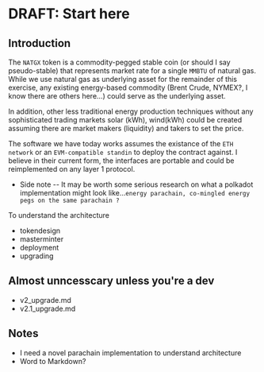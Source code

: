 # DRAFT: Start here

## Introduction 

The `NATGX` token is a commodity-pegged stable coin (or should I say pseudo-stable) 
that represents market rate for a  single `MMBTU` of natural gas. 
While we use natural gas as underlying asset for the remainder of this 
exercise, any existing energy-based commodity (Brent Crude,
NYMEX?, I know there are others here...) could serve as the underlying asset. 

In addition, other less traditional energy production techniques without any sophisticated 
trading markets solar (kWh), wind(kWh) could be created assuming there are 
market makers (liquidity) and takers to set the price.

The software we have today works assumes the existance of the 
`ETH network` or an `EVM-compatible standin` to deploy the contract against. 
I believe in their current form, the interfaces are portable and could be 
reimplemented on any layer 1 protocol. 

* Side note --  It may be worth some serious research on what a polkadot implementation 
might look like...`energy parachain, co-mingled energy pegs on the same parachain ?`


To understand the architecture

- tokendesign
- masterminter
- deployment
- upgrading

## Almost unncesscary unless you're a dev

- v2_upgrade.md
- v2.1_upgrade.md

## Notes

* I need a novel parachain implementation to understand architecture
* Word to Markdown?



